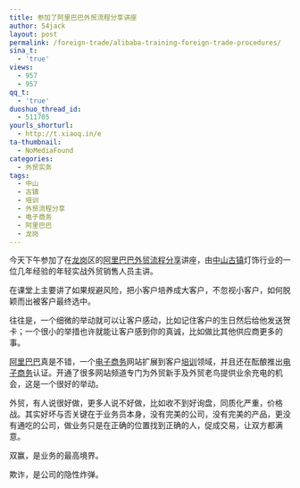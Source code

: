 ```yaml
---
title: 参加了阿里巴巴外贸流程分享讲座
author: 54jack
layout: post
permalink: /foreign-trade/alibaba-training-foreign-trade-procedures/
sina_t:
  - 'true'
views:
  - 957
  - 957
qq_t:
  - 'true'
duoshuo_thread_id:
  - 511705
yourls_shorturl:
  - http://t.xiaoq.in/e
ta-thumbnail:
  - NoMediaFound
categories:
  - 外贸实务
tags:
  - 中山
  - 古镇
  - 培训
  - 外贸流程分享
  - 电子商务
  - 阿里巴巴
  - 龙岗
---
```

今天下午参加了在<span class='wp_keywordlink_affiliate'><a href="https://xiaoq.in/tag/%e9%be%99%e5%b2%97/" title="查看龙岗中的全部文章" target="_blank">龙岗</a></span>区的<span class='wp_keywordlink_affiliate'><a href="https://xiaoq.in/tag/%e9%98%bf%e9%87%8c%e5%b7%b4%e5%b7%b4/" title="查看阿里巴巴中的全部文章" target="_blank">阿里巴巴</a></span><span class='wp_keywordlink_affiliate'><a href="https://xiaoq.in/tag/%e5%a4%96%e8%b4%b8%e6%b5%81%e7%a8%8b%e5%88%86%e4%ba%ab/" title="查看外贸流程分享中的全部文章" target="_blank">外贸流程分享</a></span>讲座，由<span class='wp_keywordlink_affiliate'><a href="https://xiaoq.in/tag/%e4%b8%ad%e5%b1%b1/" title="查看中山中的全部文章" target="_blank">中山</a></span><span class='wp_keywordlink_affiliate'><a href="https://xiaoq.in/tag/%e5%8f%a4%e9%95%87/" title="查看古镇中的全部文章" target="_blank">古镇</a></span>灯饰行业的一位几年经验的年轻实战外贸销售人员主讲。

在课堂上主要讲了如果规避风险，把小客户培养成大客户，不忽视小客户，如何脱颖而出被客户最终选中。

往往是，一个细微的举动就可以让客户感动，比如记住客户的生日然后给他发送贺卡；一个很小的举措也许就能让客户感到你的真诚，比如做比其他供应商更多的事。

<span class='wp_keywordlink_affiliate'><a href="https://xiaoq.in/tag/%e9%98%bf%e9%87%8c%e5%b7%b4%e5%b7%b4/" title="查看阿里巴巴中的全部文章" target="_blank">阿里巴巴</a></span>真是不错，一个<span class='wp_keywordlink_affiliate'><a href="https://xiaoq.in/tag/%e7%94%b5%e5%ad%90%e5%95%86%e5%8a%a1/" title="查看电子商务中的全部文章" target="_blank">电子商务</a></span>网站扩展到客户<span class='wp_keywordlink_affiliate'><a href="https://xiaoq.in/tag/%e5%9f%b9%e8%ae%ad/" title="查看培训中的全部文章" target="_blank">培训</a></span>领域，并且还在酝酿推出<span class='wp_keywordlink_affiliate'><a href="https://xiaoq.in/tag/%e7%94%b5%e5%ad%90%e5%95%86%e5%8a%a1/" title="查看电子商务中的全部文章" target="_blank">电子商务</a></span>认证。开通了很多网站频道专门为外贸新手及外贸老鸟提供业余充电的机会，这是一个很好的举动。

外贸，有人说很好做，更多人说不好做，比如收不到好询盘，同质化严重，价格战。其实好坏与否关键在于业务员本身，没有完美的公司，没有完美的产品，更没有通吃的公司，做业务只是在正确的位置找到正确的人，促成交易，让双方都满意。

双赢，是业务的最高境界。

欺诈，是公司的隐性炸弹。